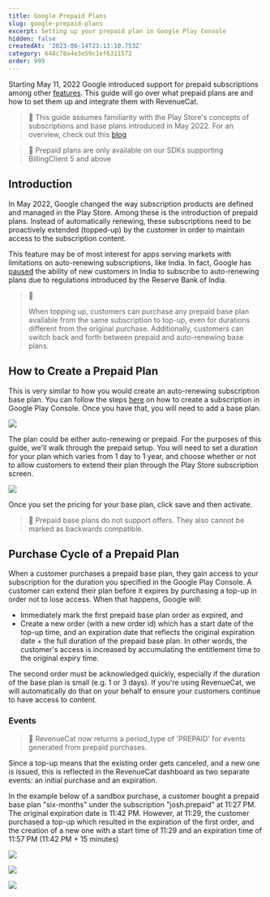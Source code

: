 ```yaml
---
title: Google Prepaid Plans
slug: google-prepaid-plans
excerpt: Setting up your prepaid plan in Google Play Console
hidden: false
createdAt: '2023-06-14T23:13:10.753Z'
category: 648c78a4e3e59c1ef6311572
order: 999
---
```

Starting May 11, 2022 Google introduced support for prepaid subscriptions among other [features](https://support.google.com/googleplay/android-developer/answer/12124625). This guide will go over what prepaid plans are and how to set them up and integrate them with RevenueCat.

> 📘 This guide assumes familiarity with the Play Store's concepts of subscriptions and base plans introduced in May 2022. For an overview, check out this [blog](https://www.revenuecat.com/blog/engineering/google-play-billing-library-5-0/)

> 🚧 Prepaid plans are only available on our SDKs supporting BillingClient 5 and above

## Introduction

In May 2022, Google changed the way subscription products are defined and managed in the Play Store. Among these is the introduction of prepaid plans. Instead of automatically renewing, these subscriptions need to be proactively extended (topped-up) by the customer in order to maintain access to the subscription content.

This feature may be of most interest for apps serving markets with limitations on auto-renewing subscriptions, like India. In fact, Google has [paused](https://www.xda-developers.com/google-play-suspend-free-trials-auto-renewing-subscriptions/) the ability of new customers in India to subscribe to auto-renewing plans due to regulations introduced by the Reserve Bank of India.

> 📘 
> 
> When topping up, customers can purchase any prepaid base plan available from the same subscription to top-up, even for durations different from the original purchase. Additionally, customers can switch back and forth between prepaid and auto-renewing base plans.

## How to Create a Prepaid Plan

This is very similar to how you would create an auto-renewing subscription base plan. You can follow the steps [here](https://www.revenuecat.com/docs/android-products) on how to create a subscription in Google Play Console. Once you have that, you will need to add a base plan. 

![](https://files.readme.io/19cad72-image.png)

The plan could be either auto-renewing or prepaid. For the purposes of this guide, we'll walk through the prepaid setup. You will need to set a duration for your plan which varies from 1 day to 1 year, and choose whether or not to allow customers to extend their plan through the Play Store subscription screen.

![](https://files.readme.io/ed0cc07-image.png)

Once you set the pricing for your base plan, click save and then activate.

> 📘 Prepaid base plans do not support offers. They also cannot be marked as backwards compatible.

## Purchase Cycle of a Prepaid Plan

When a customer purchases a prepaid base plan, they gain access to your subscription for the duration you specified in the Google Play Console. A customer can extend their plan before it expires by purchasing a top-up in order not to lose access. When that happens, Google will:

- Immediately mark the first prepaid base plan order as expired, and
- Create a new order (with a new order id) which has a start date of the top-up time, and an expiration date that reflects the original expiration date + the full duration of the prepaid base plan. In other words, the customer's access is increased by accumulating the entitlement time to the original expiry time.

The second order must be acknowledged quickly, especially if the duration of the base plan is small (e.g. 1 or 3 days). If you're using RevenueCat, we will automatically do that on your behalf to ensure your customers continue to have access to content.

### Events

> 📘 RevenueCat now returns a period_type of 'PREPAID' for events generated from prepaid purchases.

Since a top-up means that the existing order gets canceled, and a new one is issued, this is reflected in the RevenueCat dashboard as two separate events: an initial purchase and an expiration. 

In the example below of a sandbox purchase, a customer bought a prepaid base plan "six-months" under the subscription "josh.prepaid" at 11:27 PM. The original expiration date is 11:42 PM. However, at 11:29, the customer purchased a top-up which resulted in the expiration of the first order, and the creation of a new one with a start time of 11:29 and an expiration time of 11:57 PM (11:42 PM + 15 minutes)

![](https://files.readme.io/775ea5a-image.png)

![](https://files.readme.io/5abd4a4-image.png)

![](https://files.readme.io/5cc4e9d-image.png)